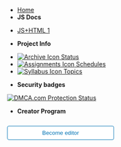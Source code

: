 <!-- dont edit this area -->
- [Home](home)
- **JS Docs**
<!-- You can edit this area -->
- [JS+HTML 1](html-js)
<!-- dont edit this area -->
- **Project Info**
<!-- dont edit this area -->
- [![Archive Icon](https://icongr.am/fontawesome/archive.svg?size=16&color=808080) Status](status)
- [![Assignments Icon](https://icongr.am/fontawesome/pencil.svg?size=16&color=808080) Schedules](schedule)
- [![Syllabus Icon](https://icongr.am/fontawesome/list.svg?size=16&color=808080) Topics](topics)
<!-- dont edit this area -->
- **Security badges**
<!-- dont edit this area -->
<a href="//www.dmca.com/Protection/Status.aspx?ID=000f1e75-bc82-42ae-b015-e3e21083647f" title="DMCA.com Protection Status" class="dmca-badge"> <img src ="https://images.dmca.com/Badges/dmca-badge-w100-5x1-07.png?ID=000f1e75-bc82-42ae-b015-e3e21083647f"  alt="DMCA.com Protection Status" /></a>  <script src="https://images.dmca.com/Badges/DMCABadgeHelper.min.js"> </script>
<!-- dont edit this area -->
- **Creator Program**
<form action="https://github.com/pythoniaweb/jsworld/" target="_blank">
  <input type="submit" value="Become editor" style="cursor: pointer;margin-top:12px;padding:8px;background-color:#FFFFFF;border:1px solid #0374B5;border-radius:.25rem;color:#0374B5;display:inline-block;text-align:center;text-decoration:none;width:250px;-webkit-text-size-adjust:none;mso-hide:all;" />
</form>
